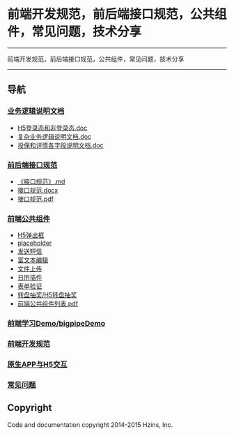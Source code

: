 # 前端开发规范，前后端接口规范，公共组件，常见问题，技术分享

---

前端开发规范，前后端接口规范，公共组件，常见问题，技术分享

---



## 导航

### [业务逻辑说明文档](http://techdoc.oa.com/FrontDev/Public/tree/master/%E4%B8%9A%E5%8A%A1%E9%80%BB%E8%BE%91%E8%AF%B4%E6%98%8E%E6%96%87%E6%A1%A3)

* [H5登录态和非登录态.doc](http://techdoc.oa.com/FrontDev/Public/blob/master/%E4%B8%9A%E5%8A%A1%E9%80%BB%E8%BE%91%E8%AF%B4%E6%98%8E%E6%96%87%E6%A1%A3/H5%E7%99%BB%E5%BD%95%E6%80%81%E5%92%8C%E9%9D%9E%E7%99%BB%E5%BD%95%E6%80%81.doc)
* [复杂业务逻辑说明文档.doc](http://techdoc.oa.com/FrontDev/Public/blob/master/%E4%B8%9A%E5%8A%A1%E9%80%BB%E8%BE%91%E8%AF%B4%E6%98%8E%E6%96%87%E6%A1%A3/%E5%A4%8D%E6%9D%82%E4%B8%9A%E5%8A%A1%E9%80%BB%E8%BE%91%E8%AF%B4%E6%98%8E%E6%96%87%E6%A1%A3.doc)
* [投保和详情各字段说明文档.doc](http://techdoc.oa.com/FrontDev/Public/blob/master/%E4%B8%9A%E5%8A%A1%E9%80%BB%E8%BE%91%E8%AF%B4%E6%98%8E%E6%96%87%E6%A1%A3/%E6%8A%95%E4%BF%9D%E5%92%8C%E8%AF%A6%E6%83%85%E5%90%84%E5%AD%97%E6%AE%B5%E8%AF%B4%E6%98%8E%E6%96%87%E6%A1%A3.doc)
  
### [前后端接口规范](http://techdoc.oa.com/FrontDev/Public/tree/master/%E5%89%8D%E5%90%8E%E7%AB%AF%E6%8E%A5%E5%8F%A3%E8%A7%84%E8%8C%83)   

* [《接口规范》.md](http://techdoc.oa.com/FrontDev/Public/blob/master/%E5%89%8D%E5%90%8E%E7%AB%AF%E6%8E%A5%E5%8F%A3%E8%A7%84%E8%8C%83/%E3%80%8A%E6%8E%A5%E5%8F%A3%E8%A7%84%E8%8C%83%E3%80%8B.md)
* [接口规范.docx](http://techdoc.oa.com/FrontDev/Public/blob/master/%E5%89%8D%E5%90%8E%E7%AB%AF%E6%8E%A5%E5%8F%A3%E8%A7%84%E8%8C%83/%E6%8E%A5%E5%8F%A3%E8%A7%84%E8%8C%83.docx)
* [接口规范.pdf](http://techdoc.oa.com/FrontDev/Public/blob/master/%E5%89%8D%E5%90%8E%E7%AB%AF%E6%8E%A5%E5%8F%A3%E8%A7%84%E8%8C%83/%E6%8E%A5%E5%8F%A3%E8%A7%84%E8%8C%83.pdf)
      
###  [前端公共组件](http://techdoc.oa.com/FrontDev/Public/tree/master/%E5%89%8D%E7%AB%AF%E5%85%AC%E5%85%B1%E7%BB%84%E4%BB%B6)

* [H5弹出框](http://techdoc.oa.com/FrontDev/Public/tree/master/%E5%89%8D%E7%AB%AF%E5%85%AC%E5%85%B1%E7%BB%84%E4%BB%B6/H5%E5%BC%B9%E5%87%BA%E6%A1%86)
* [placeholder](http://techdoc.oa.com/FrontDev/Public/tree/master/%E5%89%8D%E7%AB%AF%E5%85%AC%E5%85%B1%E7%BB%84%E4%BB%B6/placeholder)
* [发送短信](http://techdoc.oa.com/FrontDev/Public/tree/master/%E5%89%8D%E7%AB%AF%E5%85%AC%E5%85%B1%E7%BB%84%E4%BB%B6/%E5%8F%91%E9%80%81%E7%9F%AD%E4%BF%A1)
* [富文本编辑](http://techdoc.oa.com/FrontDev/Public/tree/master/%E5%89%8D%E7%AB%AF%E5%85%AC%E5%85%B1%E7%BB%84%E4%BB%B6/%E5%AF%8C%E6%96%87%E6%9C%AC%E7%BC%96%E8%BE%91)
* [文件上传](http://techdoc.oa.com/FrontDev/Public/tree/master/%E5%89%8D%E7%AB%AF%E5%85%AC%E5%85%B1%E7%BB%84%E4%BB%B6/%E6%96%87%E4%BB%B6%E4%B8%8A%E4%BC%A0)
* [日历插件](http://techdoc.oa.com/FrontDev/Public/tree/master/%E5%89%8D%E7%AB%AF%E5%85%AC%E5%85%B1%E7%BB%84%E4%BB%B6/%E6%97%A5%E5%8E%86%E6%8F%92%E4%BB%B6)
* [表单验证](http://techdoc.oa.com/FrontDev/Public/tree/master/%E5%89%8D%E7%AB%AF%E5%85%AC%E5%85%B1%E7%BB%84%E4%BB%B6/%E8%A1%A8%E5%8D%95%E9%AA%8C%E8%AF%81)
* [转盘抽奖/H5转盘抽奖](http://techdoc.oa.com/FrontDev/Public/tree/master/%E5%89%8D%E7%AB%AF%E5%85%AC%E5%85%B1%E7%BB%84%E4%BB%B6/%E8%BD%AC%E7%9B%98%E6%8A%BD%E5%A5%96/H5%E8%BD%AC%E7%9B%98%E6%8A%BD%E5%A5%96)
* [前端公共组件列表.pdf](http://techdoc.oa.com/FrontDev/Public/blob/master/%E5%89%8D%E7%AB%AF%E5%85%AC%E5%85%B1%E7%BB%84%E4%BB%B6/%E5%89%8D%E7%AB%AF%E5%85%AC%E5%85%B1%E7%BB%84%E4%BB%B6%E5%88%97%E8%A1%A8.pdf)




### [前端学习Demo/bigpipeDemo](http://techdoc.oa.com/FrontDev/Public/tree/master/%E5%89%8D%E7%AB%AF%E5%AD%A6%E4%B9%A0Demo/bigpipeDemo)  
### [前端开发规范](http://techdoc.oa.com/FrontDev/Public/tree/master/%E5%89%8D%E7%AB%AF%E5%BC%80%E5%8F%91%E8%A7%84%E8%8C%83)
### [原生APP与H5交互](http://techdoc.oa.com/FrontDev/Public/tree/master/%E5%8E%9F%E7%94%9FAPP%E4%B8%8EH5%E4%BA%A4%E4%BA%92)
### [常见问题](http://techdoc.oa.com/FrontDev/Public/tree/master/%E5%B8%B8%E8%A7%81%E9%97%AE%E9%A2%98)










## Copyright

Code and documentation copyright 2014-2015 Hzins, Inc.